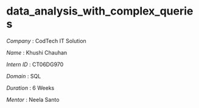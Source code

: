 # data_analysis_with_complex_queries

*Company* : CodTech IT Solution

*Name* : Khushi Chauhan

*Intern ID* : CT06DG970

*Domain* : SQL

*Duration* : 6 Weeks

*Mentor* : Neela Santo
